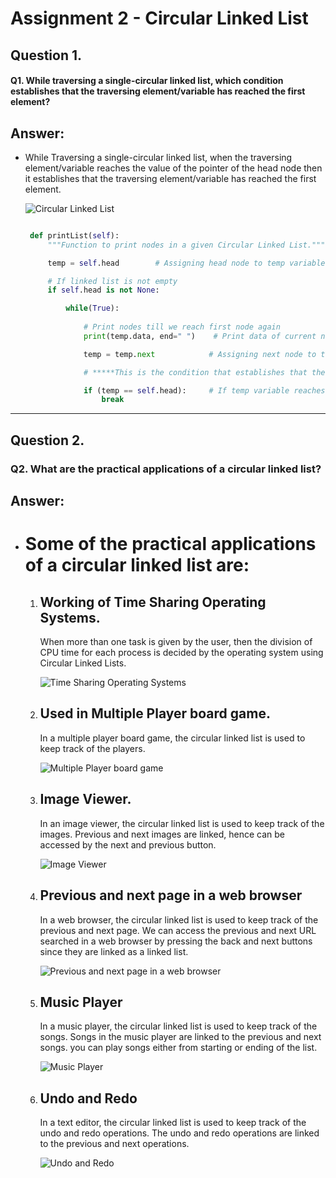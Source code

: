 # Assignment 2 - Circular Linked List

## Question 1.

#### Q1. While traversing a single-circular linked list, which condition establishes that the traversing element/variable has reached the first element?

## Answer:

- While Traversing a single-circular linked list, when the traversing element/variable reaches the value of the pointer of the head node then it establishes that the traversing element/variable has reached the first element.

   ![Circular Linked List](https://static.javatpoint.com/ds/images/circular-singly-linked-list.png)

   ```python

    def printList(self):
        """Function to print nodes in a given Circular Linked List."""

        temp = self.head        # Assigning head node to temp variable.
  
        # If linked list is not empty
        if self.head is not None:

            while(True):
            
                # Print nodes till we reach first node again
                print(temp.data, end=" ")    # Print data of current node.

                temp = temp.next            # Assigning next node to temp variable.

                # *****This is the condition that establishes that the traversing element/variable has reached the first element.*****
   
                if (temp == self.head):     # If temp variable reaches head node again.
                    break
   ```

---

## Question 2.

### Q2. What are the practical applications of a circular linked list?

## Answer:

- # Some of the practical applications of a circular linked list are:
    
    1. ## Working of Time Sharing Operating Systems.
        
        When more than one task is given by the user, then the division of CPU time for each process is decided by the operating system using Circular Linked Lists.

        ![Time Sharing Operating Systems](https://d1whtlypfis84e.cloudfront.net/guides/wp-content/uploads/2021/01/04130304/Screenshot-856-768x418.png)

    2. ## Used in Multiple Player board game.
        In a multiple player board game, the circular linked list is used to keep track of the players.

        ![Multiple Player board game](https://herluf-ba.github.io/images/turn-based/chess-position.webp)

    3. ## Image Viewer.
        
        In an image viewer, the circular linked list is used to keep track of the images. Previous and next images are linked, hence can be accessed by the next and previous button.

        ![Image Viewer](https://www.techsupportall.com/wp-content/uploads/2018/11/Windows-Photo-Viewer.png)

    4. ## Previous and next page in a web browser

        In a web browser, the circular linked list is used to keep track of the previous and next page. We can access the previous and next URL searched in a web browser by pressing the back and next buttons since they are linked as a linked list.

        ![Previous and next page in a web browser](https://www.pcworld.com/wp-content/uploads/2021/09/pcw-broswers-hero-100838277-orig.jpg?resize=1240%2C826&quality=50&strip=all)

    5. ## Music Player
    
        In a music player, the circular linked list is used to keep track of the songs. Songs in the music player are linked to the previous and next songs. you can play songs either from starting or ending of the list.

        ![Music Player](https://i.pinimg.com/originals/39/e5/fe/39e5fe1aa42d87d29fd9810faa6afba2.jpg)


    6. ## Undo and Redo
   
        In a text editor, the circular linked list is used to keep track of the undo and redo operations. The undo and redo operations are linked to the previous and next operations.

        ![Undo and Redo](https://miro.medium.com/max/828/1*2hvA5ZGL1anqr-Bpx-gweQ.jpeg)

